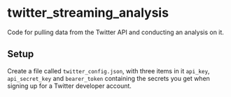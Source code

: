 # twitter_streaming_analysis
Code for pulling data from the Twitter API and conducting an analysis on it.

## Setup
Create a file called `twitter_config.json`, with three items in it `api_key`, `api_secret_key` and `bearer_token` containing the secrets you get when signing up for a Twitter developer account.
